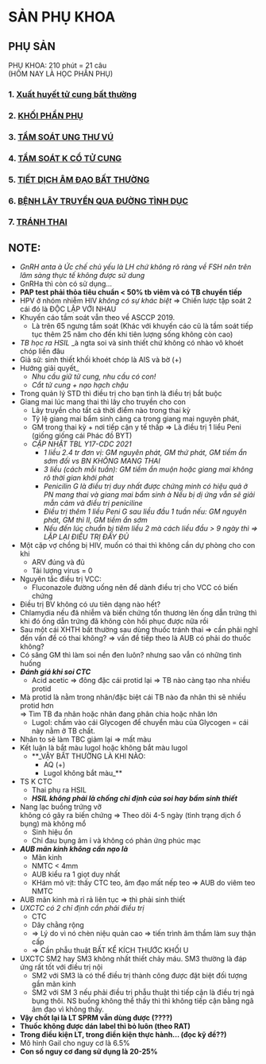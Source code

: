 # SẢN PHỤ KHOA  
## PHỤ SẢN  
PHỤ KHOA: 210 phút = 21 câu  
(HÔM NAY LÀ HỌC PHẦN PHỤ)  
### 1. [Xuất huyết tử cung bất thường](./UMP/BM%20S%E1%BA%A2N%20-%20PH%E1%BB%A4/Phu%20Y6/Xu%E1%BA%A5t%20huy%E1%BA%BFt%20t%E1%BB%AD%20cung%20b%E1%BA%A5t%20th%C6%B0%E1%BB%9Dng.md)   
### 2. [KHỐI PHẦN PHỤ](./UMP/BM%20S%E1%BA%A2N%20-%20PH%E1%BB%A4/Phu%20Y6/KH%E1%BB%90I%20PH%E1%BA%A6N%20PH%E1%BB%A4.md)   
### 3. [TẦM SOÁT UNG THƯ VÚ](./UMP/BM%20S%E1%BA%A2N%20-%20PH%E1%BB%A4/Phu%20Y6/T%E1%BA%A6M%20SO%C3%81T%20UNG%20TH%C6%AF%20V%C3%9A.md)   
### 4. [TẦM SOÁT K CỔ TỬ CUNG](./UMP/BM%20S%E1%BA%A2N%20-%20PH%E1%BB%A4/Phu%20Y6/T%E1%BA%A6M%20SO%C3%81T%20K%20C%E1%BB%94%20T%E1%BB%AC%20CUNG.md)   
### 5. [TIẾT DỊCH ÂM ĐẠO BẤT THƯỜNG](./UMP/BM%20S%E1%BA%A2N%20-%20PH%E1%BB%A4/Phu%20Y6/TI%E1%BA%BET%20D%E1%BB%8ACH%20%C3%82M%20%C4%90%E1%BA%A0O%20B%E1%BA%A4T%20TH%C6%AF%E1%BB%9CNG.md)   
### 6. [BỆNH LÂY TRUYỀN QUA ĐƯỜNG TÌNH DỤC](./UMP/BM%20S%E1%BA%A2N%20-%20PH%E1%BB%A4/Phu%20Y6/B%E1%BB%86NH%20L%C3%82Y%20TRUY%E1%BB%80N%20QUA%20%C4%90%C6%AF%E1%BB%9CNG%20T%C3%8CNH%20D%E1%BB%A4C.md)   
### 7. [TRÁNH THAI](./UMP/BM%20S%E1%BA%A2N%20-%20PH%E1%BB%A4/Phu%20Y6/TR%C3%81NH%20THAI.md)   
  
## NOTE:  
- _GnRH anta_ _à Ức chế chủ yếu là LH chứ không rõ ràng về FSH nên trên lâm sàng thực tế không được sử dung_  
- GnRHa thì còn có sử dụng…  
- **PAP test phải thỏa tiêu chuẩn < 50% tb viêm và có TB chuyển tiếp**  
- HPV ở nhóm nhiễm HIV _không có sự khác biệt_ => Chiến lược tập soát 2 cái đó là ĐỘC LẬP VỚI NHAU  
- Khuyến cáo tầm soát vẫn theo về ASCCP 2019.  
	- Là trên 65 ngưng tầm soát (Khác với khuyến cáo cũ là tầm soát tiếp tục thêm 25 năm cho đến khi tiên lượng sống không còn cao)  
- _TB học ra HSIL_ _à ngta soi và sinh thiết chứ không có nhào vô khoét chóp liền đâu   
- Giả sử: sinh thiết khối khoét chóp là AIS và bờ (+)   
- Hướng giải quyết_  
	- _Nhu cầu giữ tử cung, nhu cầu có con!_  
	- _Cắt tử cung + nạo hạch chậu_  
- Trong quản lý STD thì điều trị cho bạn tình là điều trị bắt buộc  
 - Giang mai lúc mang thai thì lây cho truyền cho con  
	- Lây truyền cho tất cả thời điểm nào trong thai kỳ  
	- Tỷ lệ giang mai bẩm sinh càng ca trong giang mai nguyên phát,  
	- GM trong thai kỳ + nơi tiếp cận y tế thấp => Là điều trị 1 liểu Peni (giống giống cái Phác đồ BYT)  
	- _CẬP NHẬT TBL Y17-CDC 2021_  
		- _1 liều 2.4 tr đơn vị: GM nguyên phát, GM thứ phát, GM tiềm ẩn sớm đối vs BN KHÔNG MANG THAI_  
		- _3 liều (cách mỗi tuần): GM tiềm ẩn muộn hoặc giang mai không rõ thời gian khởi phát_  
		- _Penicilin G là điều trị duy nhất được chứng minh có hiệu quả ở PN mang thai và giang mai bẩm sinh_ _à Nếu bị dị ứng vẫn sẽ giải mẫn cảm và điều trị peniciline_  
		- _Điều trị thêm 1 liều Peni G sau liều đầu 1 tuần nếu: GM nguyên phát, GM thì II, GM tiềm ẩn sớm_  
		- _Nếu đến lúc chuẩn bị tiêm liều 2 mà cách liều đầu > 9 ngày thì => LẶP LẠI ĐIỀU TRỊ ĐẦY ĐỦ_  
 - Một cặp vợ chồng bị HIV, muốn có thai thì không cần dự phòng cho con khi  
	- ARV đúng và đủ  
	- Tải lượng virus = 0  
 - Nguyên tắc điều trị VCC:  
	- Fluconazole đường uống nên để dành điều trị cho VCC có biến chứng  
- Điều trị BV không có ưu tiên dạng nào hết?  
- Chlamydia nếu đã nhiễm và biến chứng tổn thương lên ống dẫn trứng thì khi đó ống dẫn trứng đã không còn hồi phục được nữa rồi  
- Sau một cái XHTH bất thường sau dùng thuốc tránh thai => cần phải nghĩ đến vấn đề có thai không? => vấn đề tiếp theo là AUB có phải do thuốc không?  
- Có săng GM thì làm soi nền đen luôn? nhưng sao vẫn có những tình huống  
- **_Đánh giá khi soi CTC_**  
	- Acid acetic => đông đặc cái protid lại => TB nào càng tạo nha nhiều protid   
- Mà protid là nằm trong nhân/đặc biệt cái TB nào đa nhân thì sẽ nhiều protid hơn   
 => Tìm TB đa nhân hoặc nhân đang phân chia hoặc nhân lớn  
	 - Lugol: chấm vào cái Glycogen để chuyển màu của Glycogen = cái này nằm ở TB chất.   
- Nhân to sẽ làm TBC giảm lại => mất màu   
- Kết luận là bắt màu lugol hoặc không bắt màu lugol  
	- **_VẬY BẤT THƯỜNG LÀ KHI NÀO:   
		- AQ (+)   
		- Lugol không bắt màu_**  
- TS K CTC  
	- Thai phụ ra HSIL  
	- **_HSIL không phải là chống chỉ định của soi hay bấm sinh thiết_**  
- Nang lạc buồng trứng vỡ   
 không có gây ra biến chứng => Theo dõi 4-5 ngày (tình trạng dịch ổ bụng) mà không mổ  
	- Sinh hiệu ổn  
	- Chỉ đau bụng âm ỉ và không có phản ứng phúc mạc  
- **_AUB mãn kinh không cần nạo là_**  
	- Mãn kinh  
	- NMTC < 4mm  
	- AUB kiểu ra 1 giọt duy nhất  
	- KHám mỏ vịt: thấy CTC teo, âm đạo mất nếp teo => AUB do viêm teo NMTC  
- AUB mãn kinh mà rỉ rả liên tục => thì phải sinh thiết  
- _UXCTC có 2 chỉ định cần phải điều trị_  
	- CTC  
	- Dây chằng rộng  
	- => Lý do vì nó chèn niệu quản cao => tiến trình âm thầm làm suy thận cấp  
	- => Cần phẫu thuật BẤT KỂ KÍCH THƯỚC KHỐI U  
- UXCTC SM2 hay SM3 không nhất thiết chảy máu. SM3 thường là đáp ứng rất tốt với điều trị nội  
	- SM2 với SM3 là có thể điều trị thành công được đặt biệt đối tượng gần mãn kinh  
	- SM2 với SM 3 nếu phải điều trị phẫu thuật thì tiếp cận là điều trị ngả bụng thôi. NS buồng không thể thấy thì thì không tiếp cận bằng ngã âm đạo vì không thấy.  
- **Vậy chốt lại là LT SPRM vẫn dùng được (????)**  
- **Thuốc không được dán label thì bỏ luôn (theo RAT)**  
- **Trong điều kiện LT, trong điền kiện thực hành… (đọc kỹ đề??)**  
- Mô hình Gail cho nguy cơ là 6.5%  
- **Con số nguy cơ đang sử dụng là 20-25%**